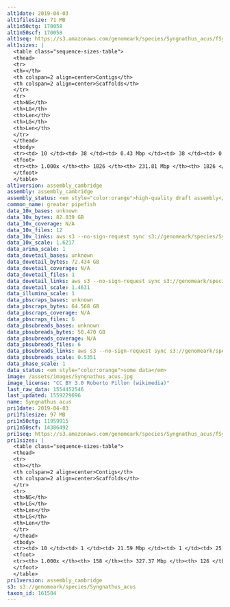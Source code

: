 ```yaml
---
alt1date: 2019-04-03
alt1filesize: 71 MB
alt1n50ctg: 170058
alt1n50scf: 170058
alt1seq: https://s3.amazonaws.com/genomeark/species/Syngnathus_acus/fSynAcu1/assembly_cambridge/fSynAcu1.alt.asm.20190403.fasta.gz
alt1sizes: |
  <table class="sequence-sizes-table">
  <thead>
  <tr>
  <th></th>
  <th colspan=2 align=center>Contigs</th>
  <th colspan=2 align=center>Scaffolds</th>
  </tr>
  <tr>
  <th>NG</th>
  <th>LG</th>
  <th>Len</th>
  <th>LG</th>
  <th>Len</th>
  </tr>
  </thead>
  <tbody>
  <tr><td> 10 </td><td> 38 </td><td> 0.43 Mbp </td><td> 38 </td><td> 0.43 Mbp </td></tr>  <tr><td> 20 </td><td> 100 </td><td> 0.33 Mbp </td><td> 100 </td><td> 0.33 Mbp </td></tr>  <tr><td> 30 </td><td> 179 </td><td> 0.26 Mbp </td><td> 179 </td><td> 0.26 Mbp </td></tr>  <tr><td> 40 </td><td> 278 </td><td> 0.21 Mbp </td><td> 278 </td><td> 0.21 Mbp </td></tr>  <tr style="background-color:#cccccc;"><td> 50 </td><td> 399 </td><td> 0.17 Mbp </td><td> 399 </td><td> 0.17 Mbp </td></tr>  <tr><td> 60 </td><td> 550 </td><td> 0.14 Mbp </td><td> 550 </td><td> 0.14 Mbp </td></tr>  <tr><td> 70 </td><td> 736 </td><td> 0.11 Mbp </td><td> 736 </td><td> 0.11 Mbp </td></tr>  <tr><td> 80 </td><td> 968 </td><td> 89.53 Kbp </td><td> 968 </td><td> 89.53 Kbp </td></tr>  <tr><td> 90 </td><td> 1267 </td><td> 65.69 Kbp </td><td> 1267 </td><td> 65.69 Kbp </td></tr>  <tr><td> 100 </td><td> 1825 </td><td> 20  bp </td><td> 1825 </td><td> 20  bp </td></tr>  </tbody>
  <tfoot>
  <tr><th> 1.000x </th><th> 1826 </th><th> 231.81 Mbp </th><th> 1826 </th><th> 231.81 Mbp </th></tr>
  </tfoot>
  </table>
alt1version: assembly_cambridge
assembly: assembly_cambridge
assembly_status: <em style="color:orange">high-quality draft assembly</em>
common_name: greater pipefish
data_10x_bases: unknown
data_10x_bytes: 82.039 GB
data_10x_coverage: N/A
data_10x_files: 12
data_10x_links: aws s3 --no-sign-request sync s3://genomeark/species/Syngnathus_acus/fSynAcu1/genomic_data/10x/ .<br>
data_10x_scale: 1.6217
data_arima_scale: 1
data_dovetail_bases: unknown
data_dovetail_bytes: 72.434 GB
data_dovetail_coverage: N/A
data_dovetail_files: 1
data_dovetail_links: aws s3 --no-sign-request sync s3://genomeark/species/Syngnathus_acus/fSynAcu1/genomic_data/dovetail/ .<br>
data_dovetail_scale: 1.4631
data_illumina_scale: 1
data_pbscraps_bases: unknown
data_pbscraps_bytes: 64.568 GB
data_pbscraps_coverage: N/A
data_pbscraps_files: 6
data_pbsubreads_bases: unknown
data_pbsubreads_bytes: 50.470 GB
data_pbsubreads_coverage: N/A
data_pbsubreads_files: 6
data_pbsubreads_links: aws s3 --no-sign-request sync s3://genomeark/species/Syngnathus_acus/fSynAcu1/genomic_data/pacbio/ . --exclude "*scraps.bam*"<br>
data_pbsubreads_scale: 0.5351
data_phase_scale: 1
data_status: <em style="color:orange">some data</em>
image: /assets/images/Syngnathus_acus.jpg
image_license: "CC BY 3.0 Roberto Pillon (wikimedia)"
last_raw_data: 1554452546
last_updated: 1559229696
name: Syngnathus acus
pri1date: 2019-04-03
pri1filesize: 97 MB
pri1n50ctg: 11959915
pri1n50scf: 14386492
pri1seq: https://s3.amazonaws.com/genomeark/species/Syngnathus_acus/fSynAcu1/assembly_cambridge/fSynAcu1.pri.asm.20190403.fasta.gz
pri1sizes: |
  <table class="sequence-sizes-table">
  <thead>
  <tr>
  <th></th>
  <th colspan=2 align=center>Contigs</th>
  <th colspan=2 align=center>Scaffolds</th>
  </tr>
  <tr>
  <th>NG</th>
  <th>LG</th>
  <th>Len</th>
  <th>LG</th>
  <th>Len</th>
  </tr>
  </thead>
  <tbody>
  <tr><td> 10 </td><td> 1 </td><td> 21.59 Mbp </td><td> 1 </td><td> 25.37 Mbp </td></tr>  <tr><td> 20 </td><td> 2 </td><td> 20.01 Mbp </td><td> 2 </td><td> 20.98 Mbp </td></tr>  <tr><td> 30 </td><td> 5 </td><td> 14.54 Mbp </td><td> 4 </td><td> 18.45 Mbp </td></tr>  <tr><td> 40 </td><td> 7 </td><td> 12.36 Mbp </td><td> 6 </td><td> 14.97 Mbp </td></tr>  <tr style="background-color:#cccccc;"><td> 50 </td><td> 10 </td><td style="background-color:#88ff88;"> 11.96 Mbp </td><td> 8 </td><td style="background-color:#88ff88;"> 14.39 Mbp </td></tr>  <tr><td> 60 </td><td> 13 </td><td> 10.56 Mbp </td><td> 10 </td><td> 14.16 Mbp </td></tr>  <tr><td> 70 </td><td> 16 </td><td> 8.69 Mbp </td><td> 13 </td><td> 11.77 Mbp </td></tr>  <tr><td> 80 </td><td> 20 </td><td> 7.08 Mbp </td><td> 16 </td><td> 10.06 Mbp </td></tr>  <tr><td> 90 </td><td> 25 </td><td> 5.33 Mbp </td><td> 20 </td><td> 7.33 Mbp </td></tr>  <tr><td> 100 </td><td> 157 </td><td> 3.53 Kbp </td><td> 125 </td><td> 28.06 Kbp </td></tr>  </tbody>
  <tfoot>
  <tr><th> 1.000x </th><th> 158 </th><th> 327.37 Mbp </th><th> 126 </th><th> 327.38 Mbp </th></tr>
  </tfoot>
  </table>
pri1version: assembly_cambridge
s3: s3://genomeark/species/Syngnathus_acus
taxon_id: 161584
---
```

